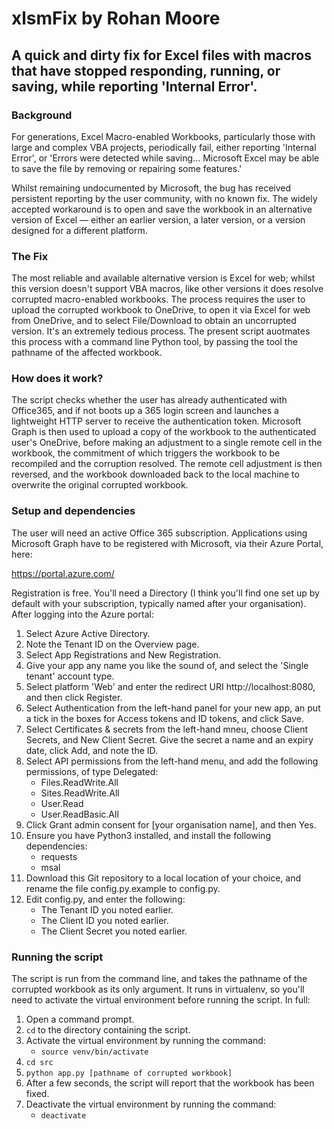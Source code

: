 # xlsmFix by Rohan Moore
## A quick and dirty fix for Excel files with macros that have stopped responding, running, or saving, while reporting 'Internal Error'.
### Background
For generations, Excel Macro-enabled Workbooks, particularly those with large and complex VBA projects, periodically fail, either reporting 'Internal Error', or 'Errors were detected while saving... Microsoft Excel may be able to save the file by removing or repairing some features.' 

Whilst remaining undocumented by Microsoft, the bug has received persistent reporting by the user community, with no known fix. The widely accepted workaround is to open and save the workbook in an alternative version of Excel — either an earlier version, a later version, or a version designed for a different platform. 

### The Fix
The most reliable and available alternative version is Excel for web; whilst this version doesn't support VBA macros, like other versions it does resolve corrupted macro-enabled workbooks. The process requires the user to upload the corrupted workbook to OneDrive, to open it via Excel for web from OneDrive, and to select File/Download to obtain an uncorrupted version. It's an extremely tedious process. The present script auotmates this process with a command line Python tool, by passing the tool the pathname of the affected workbook.

### How does it work?
The script checks whether the user has already authenticated with Office365, and if not boots up a 365 login screen and launches a lightweight HTTP server to receive the authentication token. Microsoft Graph is then used to upload a copy of the workbook to the authenticated user's OneDrive, before making an adjustment to a single remote cell in the workbook, the commitment of which triggers the workbook to be recompiled and the corruption resolved. The remote cell adjustment is then reversed, and the workbook downloaded back to the local machine to overwrite the original corrupted workbook.

### Setup and dependencies
The user will need an active Office 365 subscription. Applications using Microsoft Graph have to be registered with Microsoft, via their Azure Portal, here:

https://portal.azure.com/

Registration is free. You'll need a Directory (I think you'll find one set up by default with your subscription, typically named after your organisation). After logging into the Azure portal:

1. Select Azure Active Directory.
2. Note the Tenant ID on the Overview page.
3. Select App Registrations and New Registration.
4. Give your app any name you like the sound of, and select the 'Single tenant' account type.
5. Select platform 'Web' and enter the redirect URI http://localhost:8080, and then click Register.
6. Select Authentication from the left-hand panel for your new app, an put a tick in the boxes for Access tokens and ID tokens, and click Save.
7. Select Certificates & secrets from the left-hand mneu, choose Client Secrets, and New Client Secret. Give the secret a name and an expiry date, click Add, and note the ID.
8. Select API permissions from the left-hand menu, and add the following permissions, of type Delegated:
    - Files.ReadWrite.All
    - Sites.ReadWrite.All
    - User.Read
    - User.ReadBasic.All
9. Click Grant admin consent for [your organisation name], and then Yes.
10. Ensure you have Python3 installed, and install the following dependencies:
    - requests
    - msal
11. Download this Git repository to a local location of your choice, and rename the file config.py.example to config.py.
12. Edit config.py, and enter the following:
    - The Tenant ID you noted earlier.
    - The Client ID you noted earlier.
    - The Client Secret you noted earlier.

### Running the script
The script is run from the command line, and takes the pathname of the corrupted workbook as its only argument. It runs in virtualenv, so you'll need to activate the virtual environment before running the script. In full:
1. Open a command prompt.
2. `cd` to the directory containing the script.
3. Activate the virtual environment by running the command:
    - `source venv/bin/activate`
4. `cd src`
5. `python app.py [pathname of corrupted workbook]`
6. After a few seconds, the script will report that the workbook has been fixed.
7. Deactivate the virtual environment by running the command:
    - `deactivate`
